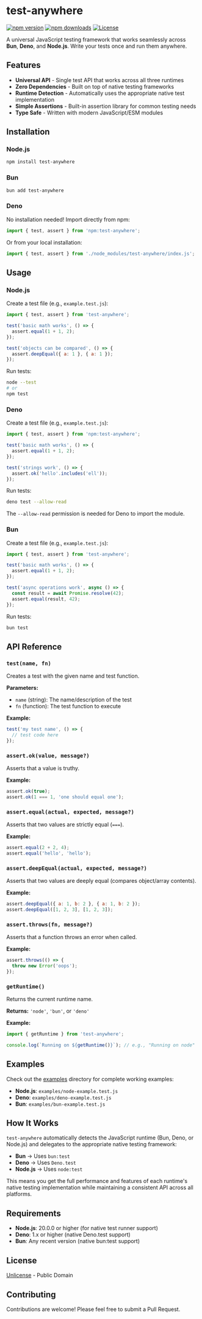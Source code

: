 # test-anywhere

[![npm version](https://img.shields.io/npm/v/test-anywhere.svg)](https://www.npmjs.com/package/test-anywhere)
[![npm downloads](https://img.shields.io/npm/dm/test-anywhere.svg)](https://www.npmjs.com/package/test-anywhere)
[![License](https://img.shields.io/npm/l/test-anywhere.svg)](https://github.com/link-foundation/test-anywhere/blob/main/LICENSE)

A universal JavaScript testing framework that works seamlessly across **Bun**, **Deno**, and **Node.js**. Write your tests once and run them anywhere.

## Features

- **Universal API** - Single test API that works across all three runtimes
- **Zero Dependencies** - Built on top of native testing frameworks
- **Runtime Detection** - Automatically uses the appropriate native test implementation
- **Simple Assertions** - Built-in assertion library for common testing needs
- **Type Safe** - Written with modern JavaScript/ESM modules

## Installation

### Node.js

```bash
npm install test-anywhere
```

### Bun

```bash
bun add test-anywhere
```

### Deno

No installation needed! Import directly from npm:

```javascript
import { test, assert } from 'npm:test-anywhere';
```

Or from your local installation:

```javascript
import { test, assert } from './node_modules/test-anywhere/index.js';
```

## Usage

### Node.js

Create a test file (e.g., `example.test.js`):

```javascript
import { test, assert } from 'test-anywhere';

test('basic math works', () => {
  assert.equal(1 + 1, 2);
});

test('objects can be compared', () => {
  assert.deepEqual({ a: 1 }, { a: 1 });
});
```

Run tests:

```bash
node --test
# or
npm test
```

### Deno

Create a test file (e.g., `example.test.js`):

```javascript
import { test, assert } from 'npm:test-anywhere';

test('basic math works', () => {
  assert.equal(1 + 1, 2);
});

test('strings work', () => {
  assert.ok('hello'.includes('ell'));
});
```

Run tests:

```bash
deno test --allow-read
```

The `--allow-read` permission is needed for Deno to import the module.

### Bun

Create a test file (e.g., `example.test.js`):

```javascript
import { test, assert } from 'test-anywhere';

test('basic math works', () => {
  assert.equal(1 + 1, 2);
});

test('async operations work', async () => {
  const result = await Promise.resolve(42);
  assert.equal(result, 42);
});
```

Run tests:

```bash
bun test
```

## API Reference

### `test(name, fn)`

Creates a test with the given name and test function.

**Parameters:**

- `name` (string): The name/description of the test
- `fn` (function): The test function to execute

**Example:**

```javascript
test('my test name', () => {
  // test code here
});
```

### `assert.ok(value, message?)`

Asserts that a value is truthy.

**Example:**

```javascript
assert.ok(true);
assert.ok(1 === 1, 'one should equal one');
```

### `assert.equal(actual, expected, message?)`

Asserts that two values are strictly equal (`===`).

**Example:**

```javascript
assert.equal(2 + 2, 4);
assert.equal('hello', 'hello');
```

### `assert.deepEqual(actual, expected, message?)`

Asserts that two values are deeply equal (compares object/array contents).

**Example:**

```javascript
assert.deepEqual({ a: 1, b: 2 }, { a: 1, b: 2 });
assert.deepEqual([1, 2, 3], [1, 2, 3]);
```

### `assert.throws(fn, message?)`

Asserts that a function throws an error when called.

**Example:**

```javascript
assert.throws(() => {
  throw new Error('oops');
});
```

### `getRuntime()`

Returns the current runtime name.

**Returns:** `'node'`, `'bun'`, or `'deno'`

**Example:**

```javascript
import { getRuntime } from 'test-anywhere';

console.log(`Running on ${getRuntime()}`); // e.g., "Running on node"
```

## Examples

Check out the [examples](./examples) directory for complete working examples:

- **Node.js**: `examples/node-example.test.js`
- **Deno**: `examples/deno-example.test.js`
- **Bun**: `examples/bun-example.test.js`

## How It Works

`test-anywhere` automatically detects the JavaScript runtime (Bun, Deno, or Node.js) and delegates to the appropriate native testing framework:

- **Bun** → Uses `bun:test`
- **Deno** → Uses `Deno.test`
- **Node.js** → Uses `node:test`

This means you get the full performance and features of each runtime's native testing implementation while maintaining a consistent API across all platforms.

## Requirements

- **Node.js**: 20.0.0 or higher (for native test runner support)
- **Deno**: 1.x or higher (native Deno.test support)
- **Bun**: Any recent version (native bun:test support)

## License

[Unlicense](LICENSE) - Public Domain

## Contributing

Contributions are welcome! Please feel free to submit a Pull Request.
